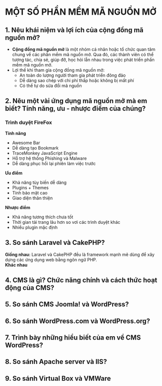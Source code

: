 # MỘT SỐ PHẦN MỀM MÃ NGUỒN MỞ

## 1. Nêu khái niệm và lợi ích của cộng đồng mã nguồn mở?

- **Cộng đồng mã nguồn mở** là một nhóm cá nhân hoặc tổ chức quan tâm chung về các phần mềm mã nguồn mở. Qua đó, các thành viên có thể tương tác, chia sẻ, giúp đỡ, học hỏi lẫn nhau trong việc phát triển phần mềm mã nguồn mở.
- Lợi thế khi tham gia cộng đồng mã nguồn mở:
  - An toàn do lượng người tham gia phát triển đông đảo
  - Dễ dàng sao chép với chi phí thấp hoặc không bị mất phí
  - Có thể tự do sửa đổi mã nguồn

## 2. Nêu một vài ứng dụng mã nguồn mở mà em biết? Tính năng, ưu - nhược điểm của chúng?

### **Trình duyệt FireFox**

**Tính năng**

- Awesome Bar
- Dễ dàng tạo Bookmark
- TraceMonkey JavaScript Engine
- Hỗ trợ hệ thống Phishing và Malware
- Dễ dàng phục hồi lại phiên làm việc trước

**Ưu điểm**

- Khả năng tùy biến dễ dàng
- Plugins + Themes
- Tính bảo mật cao
- Giao diện thân thiện

**Nhược điểm**

- Khả năng tương thích chưa tốt
- Thời gian tải trang lâu hơn so vơi các trình duyệt khác
- Nhiều plugin mặc định

## 3. So sánh Laravel và CakePHP?

**Giống nhau:** Laravel và CakePHP đều là framework mạnh mẽ dùng để xây dựng các ứng dụng web bằng ngôn ngữ PHP.  
**Khác nhau**

## 4. CMS là gì? Chức năng chính và cách thức hoạt động của CMS?

## 5. So sánh CMS Joomla! và WordPress?

## 6. So sánh WordPress.com và WordPress.org?

## 7. Trình bày những hiểu biết của em về CMS WordPress?

## 8. So sánh Apache server và IIS?

## 9. So sánh Virtual Box và VMWare
